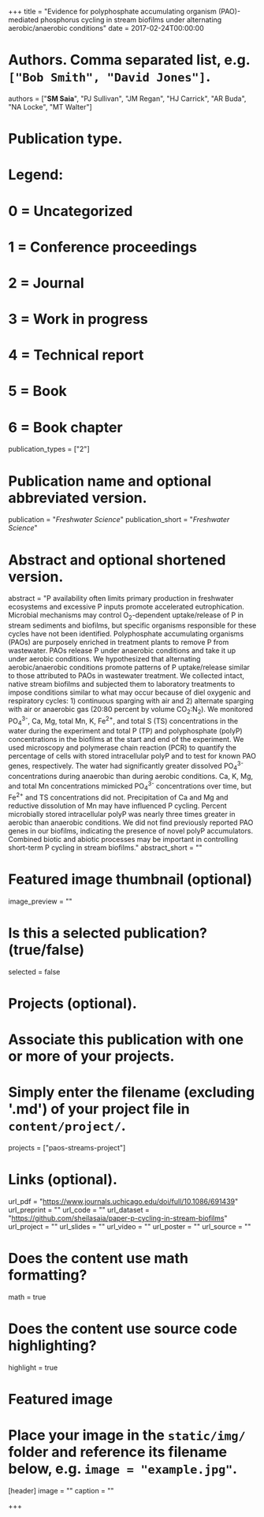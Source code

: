 +++
title = "Evidence for polyphosphate accumulating organism (PAO)-mediated phosphorus cycling in stream biofilms under alternating aerobic/anaerobic conditions"
date = 2017-02-24T00:00:00

# Authors. Comma separated list, e.g. `["Bob Smith", "David Jones"]`.
authors = ["**SM Saia**", "PJ Sullivan", "JM Regan", "HJ Carrick", "AR Buda", "NA Locke", "MT Walter"]

# Publication type.
# Legend:
# 0 = Uncategorized
# 1 = Conference proceedings
# 2 = Journal
# 3 = Work in progress
# 4 = Technical report
# 5 = Book
# 6 = Book chapter
publication_types = ["2"]

# Publication name and optional abbreviated version.
publication = "*Freshwater Science*"
publication_short = "*Freshwater Science*"

# Abstract and optional shortened version.
abstract = "P availability often limits primary production in freshwater ecosystems and excessive P inputs promote accelerated eutrophication. Microbial mechanisms may control O<sub>2</sub>-dependent uptake/release of P in stream sediments and biofilms, but specific organisms responsible for these cycles have not been identified. Polyphosphate accumulating organisms (PAOs) are purposely enriched in treatment plants to remove P from wastewater. PAOs release P under anaerobic conditions and take it up under aerobic conditions. We hypothesized that alternating aerobic/anaerobic conditions promote patterns of P uptake/release similar to those attributed to PAOs in wastewater treatment. We collected intact, native stream biofilms and subjected them to laboratory treatments to impose conditions similar to what may occur because of diel oxygenic and respiratory cycles: 1) continuous sparging with air and 2) alternate sparging with air or anaerobic gas (20:80 percent by volume CO<sub>2</sub>:N<sub>2</sub>). We monitored PO<sub>4</sub><sup>3-</sup>, Ca, Mg, total Mn, K, Fe<sup>2+</sup>, and total S (TS) concentrations in the water during the experiment and total P (TP) and polyphosphate (polyP) concentrations in the biofilms at the start and end of the experiment. We used microscopy and polymerase chain reaction (PCR) to quantify the percentage of cells with stored intracellular polyP and to test for known PAO genes, respectively. The water had significantly greater dissolved PO<sub>4</sub><sup>3-</sup> concentrations during anaerobic than during aerobic conditions. Ca, K, Mg, and total Mn concentrations mimicked PO<sub>4</sub><sup>3-</sup> concentrations over time, but Fe<sup>2+</sup> and TS concentrations did not. Precipitation of Ca and Mg and reductive dissolution of Mn may have influenced P cycling. Percent microbially stored intracellular polyP was nearly three times greater in aerobic than anaerobic conditions. We did not find previously reported PAO genes in our biofilms, indicating the presence of novel polyP accumulators. Combined biotic and abiotic processes may be important in controlling short-term P cycling in stream biofilms."
abstract_short = ""

# Featured image thumbnail (optional)
image_preview = ""

# Is this a selected publication? (true/false)
selected = false

# Projects (optional).
#   Associate this publication with one or more of your projects.
#   Simply enter the filename (excluding '.md') of your project file in `content/project/`.
projects = ["paos-streams-project"]

# Links (optional).
url_pdf = "https://www.journals.uchicago.edu/doi/full/10.1086/691439"
url_preprint = ""
url_code = ""
url_dataset = "https://github.com/sheilasaia/paper-p-cycling-in-stream-biofilms"
url_project = ""
url_slides = ""
url_video = ""
url_poster = ""
url_source = ""

# Does the content use math formatting?
math = true

# Does the content use source code highlighting?
highlight = true

# Featured image
# Place your image in the `static/img/` folder and reference its filename below, e.g. `image = "example.jpg"`.
[header]
image = ""
caption = ""

+++